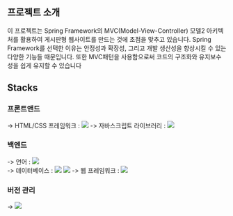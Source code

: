 ## **프로젝트 소개**


이 프로젝트는 Spring Framework의 MVC(Model-View-Controller) 모델2 아키텍처를 활용하여 게시판형 웹사이트를 만드는 것에 초점을 맞추고 있습니다. Spring Framework를 선택한 이유는 안정성과 확장성, 그리고 개발 생산성을 향상시킬 수 있는 다양한 기능들 때문입니다. 또한 MVC패턴을 사용함으로써 코드의 구조화와 유지보수성을 쉽게 유지할 수 있습니다



## **Stacks**  
 ### **프론트앤드**
  -> HTML/CSS 프레임워크 : <img src="https://img.shields.io/badge/bootstrap-7952B3?style=for-the-badge&logo=bootstrap&logoColor=white">
  -> 자바스크립트 라이브러리 : <img src="https://img.shields.io/badge/jquery-0769AD?style=for-the-badge&logo=jquery&logoColor=white">
 ### **백엔드**
  -> 언어 : <img src="https://img.shields.io/badge/java-007396?style=for-the-badge&logo=java&logoColor=white">  
  -> 데이터베이스 : <img src="https://img.shields.io/badge/oracle-F80000?style=for-the-badge&logo=oracle&logoColor=white"> <img src="https://img.shields.io/badge/mysql-4479A1?style=for-the-badge&logo=mysql&logoColor=white">
  -> 웹 프레임워크 : <img src="https://img.shields.io/badge/spring-6DB33F?style=for-the-badge&logo=spring&logoColor=white">
 ### **버전 관리**
  -> <img src="https://img.shields.io/badge/github-181717?style=for-the-badge&logo=github&logoColor=white">






